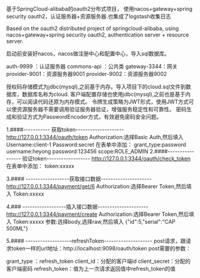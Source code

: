 基于SpringCloud-alibaba的oauth2分布式项目，
使用nacos+gateway+spring security oauth2，认证服务器+资源服务器.也集成了logstash收集日志

Based on the oauth2 distributed project of springcloud-alibaba, 
using nacos+gateway+spring security oauth2, authentication server + resource server.

启动前安装好nacos，nacos做注册中心和配置中心，导入sql数据库。

auth-9999   ：认证服务器
commons-api ：公共类
gateway-3344：网关
provider-9001：资源服务器9001
provider-9002：资源服务器9002

授权码存储模式为jdbc(mysql),之前基于内存。导入项目下的cloud.sql文件到数据库，数据库名称为cloud.
客户端配置存储也使用jdbc(mysql),之前也是基于内存，可以阅读代码还原为内存模式。
令牌生成策略为JWT形式，使用JWT方式可以使资源服务器不需要调用验证服务器验证，增强服务稳定性和可靠性。
密码生成和验证方式为PasswordEncoder方式，有效避免密码安全问题。

1.####----------- 获取token--------------------
http://127.0.0.1:3344/oauth/token 
Authorization:选择Basic Auth,然后填入
    Username:client-1
    Password:secret
在表单中添加：
    grant_type:password
    username:heyong
    password:123456
    scope:ROLE_ADMIN
2.####----------------- 验证token------------------
http://127.0.0.1:3344/oauth/check_token
在表单中添加：
token:xxxxx

3.#### ------------------获取接口数据---------------------
http://127.0.0.1:3344/payment/get/6
Authorization:选择Bearer Token,然后填入
Token:xxxxx

4.###  ------------------插入接口数据--------------------- 
http://127.0.0.1:3344/payment/create
Authorization:选择Bearer Token,然后填入
Token:xxxxx
参数:选择body,选择raw,然后填入
{"id":5,"serial":"CAP 500ML"}
 
5.#### -------------------refreshToken--------------------
post请求，跟请求token一样的url地址：http://localhost:9098/oauth/token
post需要的参数：

grant_type ：refresh_token
client_id：分配的客户端id
client_secret：分配的客户端密码
refresh_token：值为上一次请求返回值中refresh_token的值